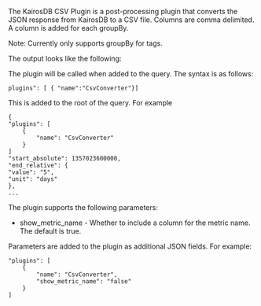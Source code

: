 The KairosDB CSV Plugin is a post-processing plugin that converts the JSON response from KairosDB to a CSV file.
Columns are comma delimited. 
A column is added for each groupBy.

Note: Currently only supports groupBy for tags.

The output looks like the following:

The plugin will be called when added to the query. The syntax is as follows:

    plugins": [ { "name":"CsvConverter"}]

This is added to the root of the query. For example

    {
    "plugins": [ 
        { 
            "name": "CsvConverter"
        }
    ]
    "start_absolute": 1357023600000,
    "end_relative": {
    "value": "5",
    "unit": "days"
    },
    ...

The plugin supports the following parameters:

* show_metric_name - Whether to include a column for the metric name. The default is true.

Parameters are added to the plugin as additional JSON fields. For example:

    "plugins": [ 
        { 
            "name": "CsvConverter", 
            "show_metric_name": "false"
        }
    ]

